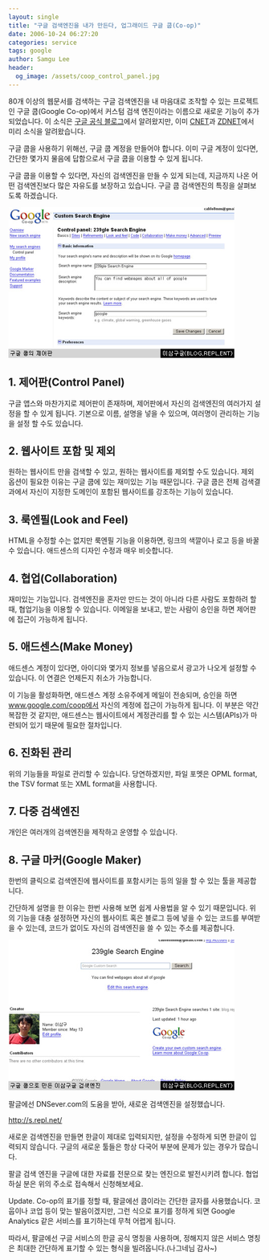 ```yaml
---
layout: single
title: "구글 검색엔진을 내가 만든다, 업그래이드 구글 쿱(Co-op)"
date: 2006-10-24 06:27:20
categories: service
tags: google
author: Samgu Lee
header:
  og_image: /assets/coop_control_panel.jpg
---
```


80개 이상의 웹문서를 검색하는 구글 검색엔진을 내 마음대로 조작할 수 있는 프로젝트인 구글 쿱(Google Co-op)에서 커스텀 검색 엔진이라는 이름으로 새로운 기능이 추가되었습니다. 이 소식은 [구글 공식 블로그](http://googleblog.blogspot.com/2006/10/eureka-your-own-search-engine-has.html)에서 알려왔지만, 이미 [CNET](http://news.com.com/2100-1038_3-6128807.html)과 [ZDNET](http://blogs.zdnet.com/Google/?p=366)에서 미리 소식을 알려왔습니다.

구글 쿱을 사용하기 위해선, 구글 쿱 계정을 만들어야 합니다. 이미 구글 계정이 있다면, 간단한 몇가지 물음에 답함으로서 구글 쿱을 이용할 수 있게 됩니다.

구글 쿱을 이용할 수 있다면, 자신의 검색엔진을 만들 수 있게 되는데, 지금까지 나온 어떤 검색엔진보다 많은 자유도를 보장하고 있습니다. 구글 쿱 검색엔진의 특징을 살펴보도록 하겠습니다.

![구글 쿱(Co-op)의 제어판](/assets/coop_control_panel.jpg)

## 1. 제어판(Control Panel)

구글 앱스와 마찬가지로 제어판이 존재하며, 제어판에서 자신의 검색엔진의 여러가지 설정을 할 수 있게 됩니다. 기본으로 이름, 설명을 넣을 수 있으며, 여러명이 관리하는 기능을 설정 할 수도 있습니다.

## 2. 웹사이트 포함 및 제외

원하는 웹사이트 만을 검색할 수 있고, 원하는 웹사이트를 제외할 수도 있습니다. 제외 옵션이 필요한 이유는 구글 쿱에 있는 재미있는 기능 때문입니다. 구글 쿱은 전체 검색결과에서 자신이 지정한 도메인이 포함된 웹사이트를 강조하는 기능이 있습니다.

## 3. 룩엔필(Look and Feel)

HTML을 수정할 수는 없지만 룩엔필 기능을 이용하면, 링크의 색깔이나 로고 등을 바꿀 수 있습니다. 애드센스의 디자인 수정과 매우 비슷합니다.

## 4. 협업(Collaboration)

재미있는 기능입니다. 검색엔진을 혼자만 만드는 것이 아니라 다른 사람도 포함하려 할 때, 협업기능을 이용할 수 있습니다. 이메일을 보내고, 받는 사람이 승인을 하면 제어판에 접근이 가능하게 됩니다.

## 5. 애드센스(Make Money)

애드센스 계정이 있다면, 아이디와 몇가지 정보를 넣음으로서 광고가 나오게 설정할 수 있습니다. 이 연결은 언제든지 취소가 가능합니다.

이 기능을 활성화하면, 애드센스 계정 소유주에게 메일이 전송되며, 승인을 하면 www.google.com/coop에서 자신의 계정에 접근이 가능하게 됩니다. 이 부분은 약간 복잡한 것 같지만, 애드센스는 웹사이트에서 계정관리를 할 수 있는 시스템(APIs)가 마련되어 있기 때문에 필요한 절차입니다.

## 6. 진화된 관리

위의 기능들을 파일로 관리할 수 있습니다. 당연하겠지만, 파일 포멧은 OPML format, the TSV format 또는 XML format을 사용합니다.

## 7. 다중 검색엔진

개인은 여러개의 검색엔진을 제작하고 운영할 수 있습니다.

## 8. 구글 마커(Google Maker)

한번의 클릭으로 검색엔진에 웹사이트를 포함시키는 등의 일을 할 수 있는 툴을 제공합니다.

간단하게 설명을 한 이유는 한번 사용해 보면 쉽게 사용법을 알 수 있기 때문입니다. 위의 기능을 대충 설정하면 자신의 웹사이트 혹은 블로그 등에 넣을 수 있는 코드를 부여받을 수 있는데, 코드가 없이도 자신의 검색엔진을 쓸 수 있는 주소를 제공합니다.

![팔글 검색엔진 포 구글 쿱](/assets/239gle_se_using_coop.jpg)

팔글에선 DNSever.com의 도움을 받아, 새로운 검색엔진을 설정했습니다.

http://s.repl.net/

새로운 검색엔진을 만들면 한글이 제대로 입력되지만, 설정을 수정하게 되면 한글이 입력되지 않습니다. 구글의 새로운 툴들은 항상 다국어 부분에 문제가 있는 경우가 많습니다.

팔글 검색 엔진을 구글에 대한 자료를 전문으로 찾는 엔진으로 발전시키려 합니다. 협업하실 분은 위의 주소로 접속해서 신청해보세요.

Update. Co-op의 표기를 정할 때, 팔글에선 쿱이라는 간단한 글자를 사용했습니다. 코웁이나 코업 등이 맞는 발음이겠지만, 그런 식으로 표기를 정하게 되면 Google Analytics 같은 서비스를 표기하는데 무척 어렵게 됩니다.

따라서, 팔글에선 구글 서비스의 한글 공식 명칭을 사용하며, 정해지지 않은 서비스 명칭은 최대한 간단하게 표기할 수 있는 형식을 빌려옵니다.(나그네님 감사~)
